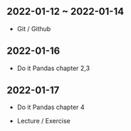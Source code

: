 ## 2022-01-12 ~ 2022-01-14

- Git / Github

## 2022-01-16

- Do it Pandas chapter 2,3

## 2022-01-17

- Do it Pandas chapter 4

- Lecture / Exercise
